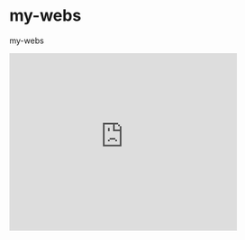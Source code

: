 # my-webs
my-webs
<iframe src="https://www.behance.net/embed/project/222379411?ilo0=1" height="316" width="404" allowfullscreen lazyload frameborder="0" allow="clipboard-write" refererPolicy="strict-origin-when-cross-origin"></iframe>
